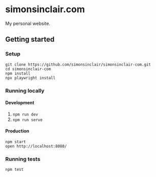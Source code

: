 # simonsinclair.com

My personal website.

## Getting started

### Setup

```
git clone https://github.com/simonsinclair/simonsinclair-com.git
cd simonsinclair-com
npm install
npx playwright install
```

### Running locally

#### Development

1. `npm run dev`
2. `npm run serve`

#### Production

```
npm start
open http://localhost:8080/
```

### Running tests

```
npm test
```
